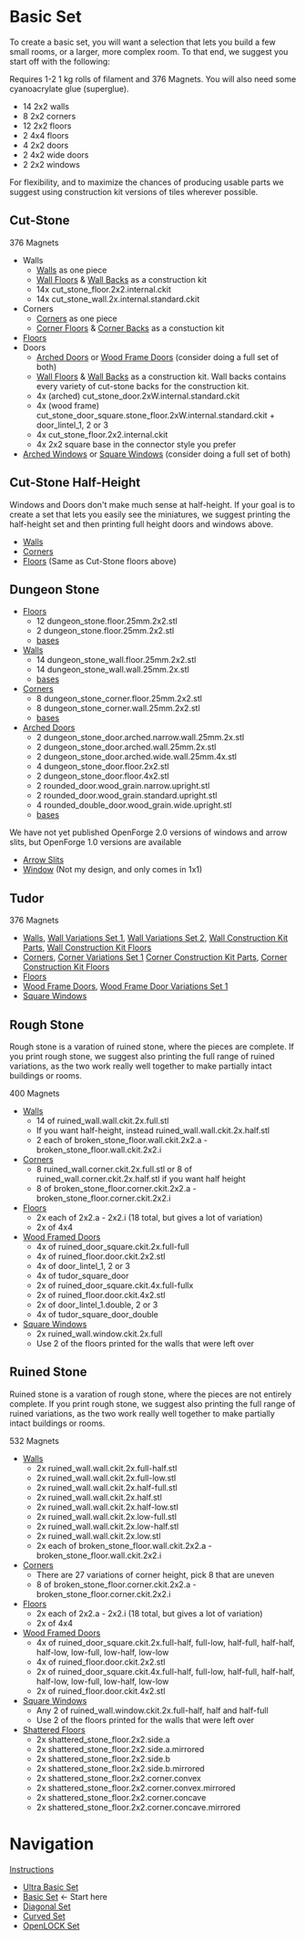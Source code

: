 # Basic Set

To create a basic set, you will want a selection that lets you build a few small rooms, or a larger, more complex room. To that end, we suggest you start off with the following:

Requires 1-2 1 kg rolls of filament and 376 Magnets.  You will also need some cyanoacrylate glue (superglue).

* 14 2x2 walls
* 8 2x2 corners
* 12 2x2 floors
* 2 4x4 floors
* 4 2x2 doors
* 2 4x2 wide doors
* 2 2x2 windows

For flexibility, and to maximize the chances of producing usable parts we suggest using construction kit versions of tiles wherever possible.

## Cut-Stone

376 Magnets

* Walls
  * [Walls](https://www.thingiverse.com/thing:1419276) as one piece
  * [Wall Floors](https://www.thingiverse.com/thing:1640988) & [Wall Backs](https://www.thingiverse.com/thing:1641002) as a construction kit
  * 14x cut_stone_floor.2x2.internal.ckit
  * 14x cut_stone_wall.2x.internal.standard.ckit
* Corners
  * [Corners](https://www.thingiverse.com/thing:1434550) as one piece
  * [Corner Floors](https://www.thingiverse.com/thing:1727359) & [Corner Backs](https://www.thingiverse.com/thing:1727402) as a constuction kit
* [Floors](https://www.thingiverse.com/thing:1422779)
* Doors
  * [Arched Doors](https://www.thingiverse.com/thing:1440089) or [Wood Frame Doors](https://www.thingiverse.com/thing:1722459) (consider doing a full set of both)
  * [Wall Floors](https://www.thingiverse.com/thing:1640988) & [Wall Backs](https://www.thingiverse.com/thing:1641002) as a construction kit.  Wall backs contains every variety of cut-stone backs for the construction kit.
  * 4x (arched) cut_stone_door.2xW.internal.standard.ckit
  * 4x (wood frame) cut_stone_door_square.stone_floor.2xW.internal.standard.ckit + door_lintel_1, 2 or 3
  * 4x cut_stone_floor.2x2.internal.ckit
  * 4x 2x2 square base in the connector style you prefer
* [Arched Windows](https://www.thingiverse.com/thing:1541301) or [Square Windows](https://www.thingiverse.com/thing:1674376) (consider doing a full set of both)

## Cut-Stone Half-Height

Windows and Doors don't make much sense at half-height.  If your goal is to create a set that lets you easily see the miniatures, we suggest printing the half-height set and then printing full height doors and windows above.

* [Walls](https://www.thingiverse.com/thing:1591395)
* [Corners](https://www.thingiverse.com/thing:1598304)
* [Floors](https://www.thingiverse.com/thing:1422779) (Same as Cut-Stone floors above)

## Dungeon Stone

* [Floors](https://www.thingiverse.com/thing:2740273)
  * 12 dungeon_stone.floor.25mm.2x2.stl
  * 2 dungeon_stone.floor.25mm.2x2.stl
  * [bases](https://www.thingiverse.com/thing:2740279)
* [Walls](https://www.thingiverse.com/thing:2740274)
  * 14 dungeon_stone_wall.floor.25mm.2x2.stl
  * 14 dungeon_stone_wall.wall.25mm.2x.stl
  * [bases](https://www.thingiverse.com/thing:2740279)
* [Corners](https://www.thingiverse.com/thing:2740275)
  * 8 dungeon_stone_corner.floor.25mm.2x2.stl
  * 8 dungeon_stone_corner.wall.25mm.2x2.stl
  * [bases](https://www.thingiverse.com/thing:2740279)
* [Arched Doors](https://www.thingiverse.com/thing:2823497)
  * 2 dungeon_stone_door.arched.narrow.wall.25mm.2x.stl
  * 2 dungeon_stone_door.arched.wall.25mm.2x.stl
  * 2 dungeon_stone_door.arched.wide.wall.25mm.4x.stl
  * 4 dungeon_stone_door.floor.2x2.stl
  * 2 dungeon_stone_door.floor.4x2.stl
  * 2 rounded_door.wood_grain.narrow.upright.stl
  * 2 rounded_door.wood_grain.standard.upright.stl
  * 4 rounded_double_door.wood_grain.wide.upright.stl
  * [bases](https://www.thingiverse.com/thing:2740279)
  
We have not yet published OpenForge 2.0 versions of windows and arrow slits, but OpenForge 1.0 versions are available

* [Arrow Slits](https://www.thingiverse.com/thing:563090)
* [Window](https://www.thingiverse.com/thing:1407240) (Not my design, and only comes in 1x1)

## Tudor

376 Magnets

* [Walls](https://www.thingiverse.com/thing:1598377), [Wall Variations Set 1](https://www.thingiverse.com/thing:1598386), [Wall Variations Set 2](https://www.thingiverse.com/thing:1618353), [Wall Construction Kit Parts](https://www.thingiverse.com/thing:1641003), [Wall Construction Kit Floors](https://www.thingiverse.com/thing:1640999)
* [Corners](https://www.thingiverse.com/thing:1635716), [Corner Variations Set 1](https://www.thingiverse.com/thing:1635721) [Corner Construction Kit Parts](https://www.thingiverse.com/thing:1727412), [Corner Construction Kit Floors](https://www.thingiverse.com/thing:1727367)
* [Floors](https://www.thingiverse.com/thing:1585586)
* [Wood Frame Doors](https://www.thingiverse.com/thing:1649422), [Wood Frame Door Variations Set 1](https://www.thingiverse.com/thing:1649437)
* [Square Windows](https://www.thingiverse.com/thing:1659308)

## Rough Stone
Rough stone is a varation of ruined stone, where the pieces are complete.  If you print rough stone, we suggest also printing the full range of ruined variations, as the two work really well together to make partially intact buildings or rooms.

400 Magnets

* [Walls](https://www.thingiverse.com/thing:2275577)
  * 14 of ruined_wall.wall.ckit.2x.full.stl
  * If you want half-height, instead ruined_wall.wall.ckit.2x.half.stl
  * 2 each of broken_stone_floor.wall.ckit.2x2.a - broken_stone_floor.wall.ckit.2x2.i
* [Corners](https://www.thingiverse.com/thing:2328221)
  * 8	ruined_wall.corner.ckit.2x.full.stl or 8 of ruined_wall.corner.ckit.2x.half.stl if you want half height
  * 8 of broken_stone_floor.corner.ckit.2x2.a - broken_stone_floor.corner.ckit.2x2.i
* [Floors](https://www.thingiverse.com/thing:2244962)
  * 2x each of 2x2.a - 2x2.i (18 total, but gives a lot of variation)
  * 2x of 4x4
* [Wood Framed Doors](https://www.thingiverse.com/thing:2423018)
  * 4x of ruined_door_square.ckit.2x.full-full
  * 4x of ruined_floor.door.ckit.2x2.stl
  * 4x of door_lintel_1, 2 or 3
  * 4x of tudor_square_door
  * 2x of ruined_door_square.ckit.4x.full-fullx
  * 2x of ruined_floor.door.ckit.4x2.stl
  * 2x of door_lintel_1.double, 2 or 3
  * 4x of tudor_square_door_double
* [Square Windows](https://www.thingiverse.com/thing:2503963)
  * 2x ruined_wall.window.ckit.2x.full
  * Use 2 of the floors printed for the walls that were left over

## Ruined Stone
Ruined stone is a varation of rough stone, where the pieces are not entirely complete.  If you print rough stone, we suggest also printing the full range of ruined variations, as the two work really well together to make partially intact buildings or rooms.

532 Magnets

* [Walls](https://www.thingiverse.com/thing:2275577)
  * 2x ruined_wall.wall.ckit.2x.full-half.stl
  * 2x ruined_wall.wall.ckit.2x.full-low.stl
  * 2x ruined_wall.wall.ckit.2x.half-full.stl
  * 2x ruined_wall.wall.ckit.2x.half.stl
  * 2x ruined_wall.wall.ckit.2x.half-low.stl
  * 2x ruined_wall.wall.ckit.2x.low-full.stl
  * 2x ruined_wall.wall.ckit.2x.low-half.stl
  * 2x ruined_wall.wall.ckit.2x.low.stl
  * 2x each of broken_stone_floor.wall.ckit.2x2.a - broken_stone_floor.wall.ckit.2x2.i
* [Corners](https://www.thingiverse.com/thing:2328221)
  * There are 27 variations of corner height, pick 8 that are uneven
  * 8 of broken_stone_floor.corner.ckit.2x2.a - broken_stone_floor.corner.ckit.2x2.i
* [Floors](https://www.thingiverse.com/thing:2244962)
  * 2x each of 2x2.a - 2x2.i (18 total, but gives a lot of variation)
  * 2x of 4x4
* [Wood Framed Doors](https://www.thingiverse.com/thing:2423018)
  * 4x of ruined_door_square.ckit.2x.full-half, full-low, half-full, half-half, half-low, low-full, low-half, low-low
  * 4x of ruined_floor.door.ckit.2x2.stl
  * 2x of ruined_door_square.ckit.4x.full-half, full-low, half-full, half-half, half-low, low-full, low-half, low-low
  * 2x of ruined_floor.door.ckit.4x2.stl
* [Square Windows](https://www.thingiverse.com/thing:2503963)
  * Any 2 of ruined_wall.window.ckit.2x.full-half, half and half-full
  * Use 2 of the floors printed for the walls that were left over
* [Shattered Floors](https://www.thingiverse.com/thing:2374136)
  * 2x shattered_stone_floor.2x2.side.a 
  * 2x shattered_stone_floor.2x2.side.a.mirrored
  * 2x shattered_stone_floor.2x2.side.b
  * 2x shattered_stone_floor.2x2.side.b.mirrored
  * 2x shattered_stone_floor.2x2.corner.convex
  * 2x shattered_stone_floor.2x2.corner.convex.mirrored
  * 2x shattered_stone_floor.2x2.corner.concave
  * 2x shattered_stone_floor.2x2.corner.concave.mirrored

# Navigation

[Instructions](README.md)

* [Ultra Basic Set](ultra_basic.md)
* [Basic Set](basic.md) <- Start here
* [Diagonal Set](diagonal.md)
* [Curved Set](curved.md)
* [OpenLOCK Set](openlock.md)
<!--
* [Hallway Set](hallway.md)
* [Options](options.md)
-->
